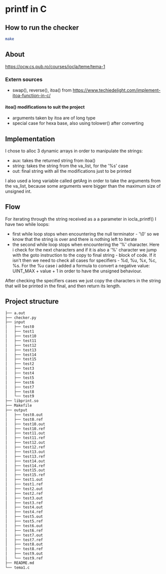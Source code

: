 # printf in C

## How to run the checker

```bash
make
```

## About

https://ocw.cs.pub.ro/courses/iocla/teme/tema-1

### Extern sources

- swap(), reverse(), itoa() from https://www.techiedelight.com/implement-itoa-function-in-c/

#### itoa() modifications to suit the project

- arguments taken by itoa are of long type
- special case for hexa base, also using tolower() after converting

## Implementation

I chose to alloc 3 dynamic arrays in order to manipulate the strings:
- aux: takes the returned string from itoa()
- string: takes the string from the va_list, for the '%s' case
- out: final string with all the modifications just to be printed

I also used a long variable called getArg in order to take the arguments
from the va_list, because some arguments were bigger than the maximum size
of unsigned int.

## Flow

For iterating through the string received as a a parameter in iocla_printf()
I have two while loops:
- first while loop stops when encountering the null terminator - '\0' so we
know that the string is over and there is nothing left to iterate
- the second while loop stops when encountering the '%' character. Here i 
check for the next characters and if it is also a '%' character we jump with
the goto instruction to the copy to final string - block of code. If it isn't
then we need to check all cases for specifiers - %d, %u, %x, %c, %s. For the
%u case i added a formula to convert a negative value:
UINT_MAX + value + 1 in order to have the unsigned behaviour.

After checking the specifiers cases we just copy the characters in the string
that will be printed in the final, and then return its length.

## Project structure

```bash
├── a.out
├── checker.py
├── input
│   ├── test0
│   ├── test1
│   ├── test10
│   ├── test11
│   ├── test12
│   ├── test13
│   ├── test14
│   ├── test15
│   ├── test2
│   ├── test3
│   ├── test4
│   ├── test5
│   ├── test6
│   ├── test7
│   ├── test8
│   └── test9
├── libprint.so
├── Makefile
├── output
│   ├── test0.out
│   ├── test0.ref
│   ├── test10.out
│   ├── test10.ref
│   ├── test11.out
│   ├── test11.ref
│   ├── test12.out
│   ├── test12.ref
│   ├── test13.out
│   ├── test13.ref
│   ├── test14.out
│   ├── test14.ref
│   ├── test15.out
│   ├── test15.ref
│   ├── test1.out
│   ├── test1.ref
│   ├── test2.out
│   ├── test2.ref
│   ├── test3.out
│   ├── test3.ref
│   ├── test4.out
│   ├── test4.ref
│   ├── test5.out
│   ├── test5.ref
│   ├── test6.out
│   ├── test6.ref
│   ├── test7.out
│   ├── test7.ref
│   ├── test8.out
│   ├── test8.ref
│   ├── test9.out
│   └── test9.ref
├── README.md
└── tema1.c
```